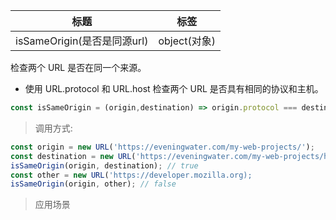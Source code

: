 |  标题   | 标签  |
|  ----  | ----  |
| isSameOrigin(是否是同源url) | object(对象) |

检查两个 URL 是否在同一个来源。

* 使用 URL.protocol 和 URL.host 检查两个 URL 是否具有相同的协议和主机。

```js
const isSameOrigin = (origin,destination) => origin.protocol === destination.protocol && origin.host === destination.host;
```

> 调用方式:

```js
const origin = new URL('https://eveningwater.com/my-web-projects/');
const destination = new URL('https://eveningwater.com/my-web-projects/home/');
isSameOrigin(origin, destination); // true
const other = new URL('https://developer.mozilla.org);
isSameOrigin(origin, other); // false
```

> 应用场景
